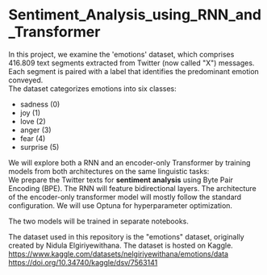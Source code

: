 # Sentiment_Analysis_using_RNN_and_Transformer
  
In this project, we examine the 'emotions' dataset, which comprises 416.809 text segments extracted from Twitter (now called "X") messages. Each segment is paired with a label that identifies the predominant emotion conveyed.  
The dataset categorizes emotions into six classes: 
- sadness (0)
- joy (1)
- love (2) 
- anger (3)
- fear (4)
- surprise (5)  
  
We will explore both a RNN and an encoder-only Transformer by training models from both architectures on the same linguistic tasks:  
We prepare the Twitter texts for **sentiment analysis** using Byte Pair Encoding (BPE). The RNN will feature bidirectional layers. The architecture of the encoder-only transformer model will mostly follow the standard configuration. We will use Optuna for hyperparameter optimization.  
  
The two models will be trained in separate notebooks.
  
The dataset used in this repository is the "emotions" dataset, originally created by Nidula Elgiriyewithana. The dataset is hosted on Kaggle.  
https://www.kaggle.com/datasets/nelgiriyewithana/emotions/data  
https://doi.org/10.34740/kaggle/dsv/7563141  
